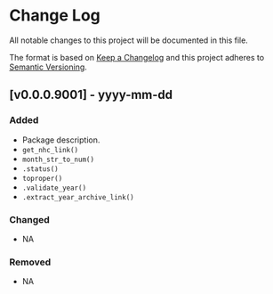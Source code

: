 # Change Log

All notable changes to this project will be documented in this file.

The format is based on [Keep a Changelog](http://keepachangelog.com/) and this project adheres to [Semantic Versioning](http://semver.org/).

## [v0.0.0.9001] - yyyy-mm-dd

### Added
  - Package description.
  - `get_nhc_link()`
  - `month_str_to_num()`
  - `.status()`
  - `toproper()`
  - `.validate_year()`
  - `.extract_year_archive_link()`

### Changed
  - NA

### Removed
  - NA
